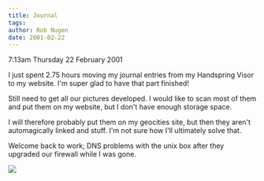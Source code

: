 ```yaml
---
title: Journal
tags: 
author: Rob Nugen
date: 2001-02-22
---
```


<p class=date>7:13am Thursday 22 February 2001</p>

<p>I just spent 2.75 hours moving my journal entries
from my Handspring Visor to my website.  I'm super
glad to have that part finished!</p>

<p>Still need to get all our pictures developed.  I
would like to scan most of them and put them on my
website, but I don't have enough storage space.</p>

<p>I will therefore probably put them on my geocities
site, but then they aren't automagically linked and
stuff.  I'm not sure how I'll ultimately solve
that.</p>

<p>Welcome back to work; DNS problems with the unix
box after they upgraded our firewall while I was
gone.</p>

<p><img src="/images/rob/wL-ROB.gif"/></p>
